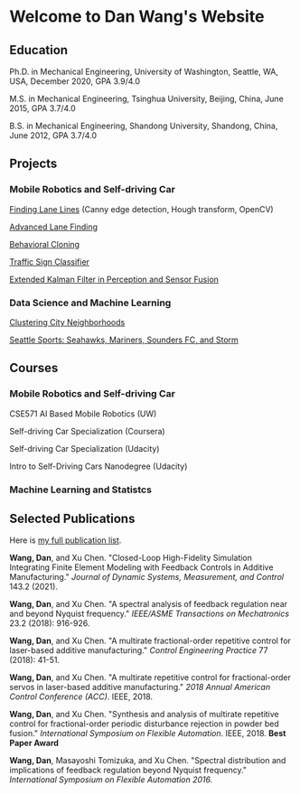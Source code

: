 # Welcome to Dan Wang's Website

## Education

Ph.D. in Mechanical Engineering, University of Washington, Seattle, WA, USA, December 2020, GPA 3.9/4.0

M.S. in Mechanical Engineering, Tsinghua University, Beijing, China, June 2015, GPA 3.7/4.0

B.S. in Mechanical Engineering, Shandong University, Shandong, China, June 2012, GPA 3.7/4.0


## Projects

### Mobile Robotics and Self-driving Car

[Finding Lane Lines](pages/finding_lane_lines.md) (Canny edge detection, Hough transform, OpenCV)

[Advanced Lane Finding](pages/advanced_lane_finding.md)

[Behavioral Cloning](pages/behavioral_cloning.md)

[Traffic Sign Classifier](pages/traffic_sign_classifier.md)

[Extended Kalman Filter in Perception and Sensor Fusion](pages/kalman_filter_perception.md)

### Data Science and Machine Learning

[Clustering City Neighborhoods](pages/cluster_city_neighborhoods.md)

[Seattle Sports: Seahawks, Mariners, Sounders FC, and Storm](pages/seattle_sports.md)

## Courses

### Mobile Robotics and Self-driving Car

CSE571 AI Based Mobile Robotics (UW)

Self-driving Car Specialization (Coursera)

Self-driving Car Specialization (Udacity)

Intro to Self-Driving Cars Nanodegree (Udacity)


### Machine Learning and Statistcs


## Selected Publications

Here is [my full publication list](pages/fullpub.md).

**Wang, Dan**, and Xu Chen. "Closed-Loop High-Fidelity Simulation Integrating Finite Element Modeling with Feedback Controls in Additive Manufacturing." *Journal of Dynamic Systems, Measurement, and Control* 143.2 (2021).

**Wang, Dan**, and Xu Chen. "A spectral analysis of feedback regulation near and beyond Nyquist frequency." *IEEE/ASME Transactions on Mechatronics* 23.2 (2018): 916-926.

**Wang, Dan**, and Xu Chen. "A multirate fractional-order repetitive control for laser-based additive manufacturing." *Control Engineering Practice* 77 (2018): 41-51.

**Wang, Dan**, and Xu Chen. "A multirate repetitive control for fractional-order servos in laser-based additive manufacturing." *2018 Annual American Control Conference (ACC)*. IEEE, 2018.

**Wang, Dan**, and Xu Chen. "Synthesis and analysis of multirate repetitive control for fractional-order periodic disturbance rejection in powder bed fusion." *International Symposium on Flexible Automation*. IEEE, 2018. **Best Paper Award**

**Wang, Dan**, Masayoshi Tomizuka, and Xu Chen. "Spectral distribution and implications of feedback regulation beyond Nyquist frequency." *International Symposium on Flexible Automation 2016.*
